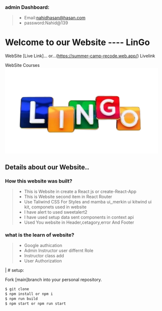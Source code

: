 ### admin Dashboard:
>* Email:nahidhasan@hasan.com
>* password:Nahid@139


# Welcome to our Website ---- LinGo

WebSite  [Live Link]...
or...(https://summer-camp-recode.web.app/) Livelink

WebSite Courses![plot](./src/assets/Home/logo.png)
## Details about our Website..
### How this website  was built?
> * This is Website in create a React js or create-React-App
> * This is Website second item in React Router
> * Use Taliwind CSS For Styles and mamba ui,,merkin ui kitwind ui kit, componets used in website
> * I have alert to used sweetalert2
> * I have used setup  data sent components in context api
> * Used You website in Header,cetagory,error And Footer 


### what is the learn of website?
> * Google authication
> * Admin Instructor user differnt Role
> * Instructor class add
> * User Authorization

| # setup:

Fork [main]branch into your personal repository.
```
$ git clone 
$ npm install or npm i
$ npm run build  
$ npm start or npm run start
```








